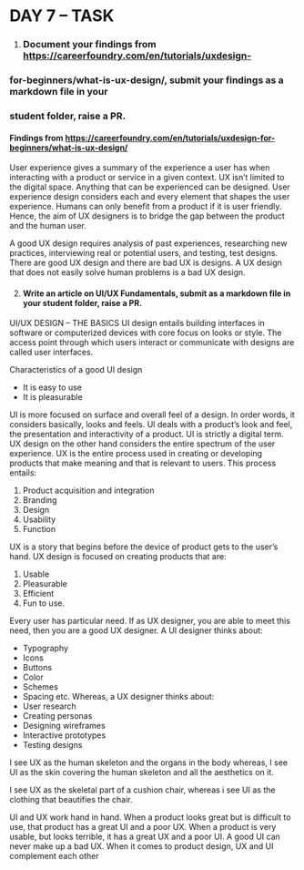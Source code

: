 # DAY 7 – TASK

1. ### Document your findings from https://careerfoundry.com/en/tutorials/uxdesign-
### for-beginners/what-is-ux-design/, submit your findings as a markdown file in your
### student folder, raise a PR.

#### Findings from https://careerfoundry.com/en/tutorials/uxdesign-for-beginners/what-is-ux-design/
User experience gives a summary of the experience a user has when interacting with a product or service in a given context.
UX isn’t limited to the digital space. Anything that can be experienced can be designed.
User experience design considers each and every element that shapes the user experience.
Humans can only benefit from a product if it is user friendly. Hence, the aim of UX designers is to bridge the gap between the product and the human user. 

A good UX design requires analysis of past experiences, researching new practices, interviewing real or potential users, and testing, test designs.
There are good UX design and there are bad UX is designs.
A UX design that does not easily solve human problems is a bad UX design.

2.	#### Write an article on UI/UX Fundamentals, submit as a markdown file in your student folder, raise a PR.

UI/UX DESIGN – THE BASICS
UI design entails building interfaces in software or computerized devices with core focus on looks or style. The access point through which users interact or communicate with designs are called user interfaces.

Characteristics of a good UI design
- It is easy to use
- It is pleasurable

UI is more focused on surface and overall feel of a design. In order words, it considers basically, looks and feels. UI deals with a product’s look and feel, the presentation and interactivity of a product. UI is strictly a digital term.
UX design on the other hand considers the entire spectrum of the user experience. UX is the entire process used in creating or developing products that make meaning and that is relevant to users. This process entails:
1.	Product acquisition and integration
2.	Branding
3.	Design
4.	Usability
5.	Function

UX is a story that begins before the device of product gets to the user’s hand. UX design is focused on creating products that are:
1.	Usable
2.	Pleasurable
3.	Efficient
4.	Fun to use.

Every user has particular need. If as UX designer, you are able to meet this need, then you are a good UX designer.
A UI designer thinks about:
- Typography
- Icons
- Buttons
- Color
- Schemes
- Spacing etc.
Whereas, a UX designer thinks about:
- User research
- Creating personas
- Designing wireframes
- Interactive prototypes
- Testing designs

I see UX as the human skeleton and the organs in the body whereas, I see UI as the skin covering the human skeleton and all the aesthetics on it.

I see UX as the skeletal part of a cushion chair, whereas i see UI as the clothing that beautifies  the chair.

UI and UX work hand in hand.
When a product looks great but is difficult to use, that product has a great UI and a poor UX.
When a product is very usable, but looks terrible, it has a great UX and a poor UI.
A good UI can never make up a bad UX. When it comes to product design, UX and UI complement each other

